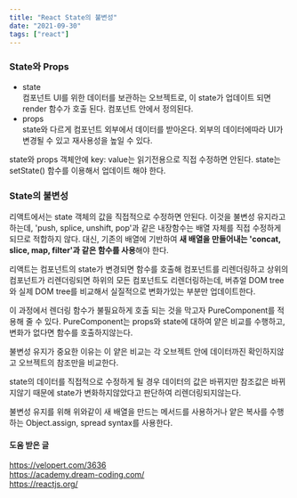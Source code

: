 ```yaml
---
title: "React State의 불변성"
date: "2021-09-30"
tags: ["react"]
---
```


### State와 Props

- state<br/>
  컴포넌트 UI를 위한 데이터를 보관하는 오브젝트로, 이 state가 업데이트 되면 render 함수가 호출 된다. 컴포넌트 안에서 정의된다.
- props<br/>
  state와 다르게 컴포넌트 외부에서 데이터를 받아온다. 외부의 데이터에따라 UI가 변경될 수 있고 재사용성을 높일 수 있다.

state와 props 객체안에 key: value는 읽기전용으로 직접 수정하면 안된다. state는 setState() 함수를 이용해서 업데이트 해야 한다.

### State의 불변성

리액트에서는 state 객체의 값을 직접적으로 수정하면 안된다. 이것을 불변성 유지라고 하는데, 'push, splice, unshift, pop'과 같은 내장함수는 배열 자체를 직접 수정하게 되므로 적합하지 않다. 대신, 기존의 배열에 기반하여 **새 배열을 만들어내는 'concat, slice, map, filter'과 같은 함수를 사용**해야 한다.

리액트는 컴포넌트의 state가 변경되면 함수를 호출해 컴포넌트를 리렌더링하고 상위의 컴포넌트가 리렌더링되면 하위의 모든 컴포넌트도 리렌더링하는데, 버츄얼 DOM tree와 실제 DOM tree를 비교해서 실질적으로 변화가있는 부분만 업데이트한다.

이 과정에서 렌더링 함수가 불필요하게 호출 되는 것을 막고자 PureComponent를 적용해 줄 수 있다. PureComponent는 props와 state에 대하여 얕은 비교를 수행하고, 변화가 없다면 함수를 호출하지않는다.

불변성 유지가 중요한 이유는 이 얕은 비교는 각 오브젝트 안에 데이터까진 확인하지않고 오브젝트의 참조만을 비교한다.

state의 데이터를 직접적으로 수정하게 될 경우 데이터의 값은 바뀌지만 참조값은 바뀌지않기 때문에 state가 변화하지않았다고 판단하여 리렌더링되지않는다.

불변성 유지를 위해 위와같이 새 배열을 만드는 메서드를 사용하거나 얕은 복사를 수행하는 Object.assign, spread syntax를 사용한다.

#### 도움 받은 글

https://velopert.com/3636<br/>
https://academy.dream-coding.com/<br/>
https://reactjs.org/

